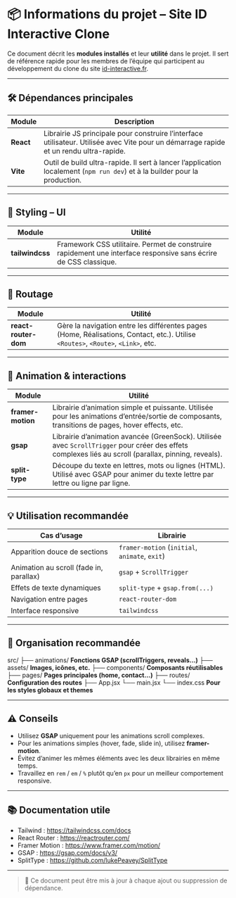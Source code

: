 # 📦 Informations du projet – Site ID Interactive Clone

Ce document décrit les **modules installés** et leur **utilité** dans le projet. Il sert de référence rapide pour les membres de l’équipe qui participent au développement du clone du site [id-interactive.fr](https://www.id-interactive.fr).

---

## 🛠️ Dépendances principales

| Module                 | Description |
|------------------------|-------------|
| **React**              | Librairie JS principale pour construire l’interface utilisateur. Utilisée avec Vite pour un démarrage rapide et un rendu ultra-rapide. |
| **Vite**               | Outil de build ultra-rapide. Il sert à lancer l’application localement (`npm run dev`) et à la builder pour la production. |

---

## 🎨 Styling – UI

| Module          | Utilité |
|------------------|--------|
| **tailwindcss**  | Framework CSS utilitaire. Permet de construire rapidement une interface responsive sans écrire de CSS classique. |

---

## 🧭 Routage

| Module              | Utilité |
|---------------------|--------|
| **react-router-dom** | Gère la navigation entre les différentes pages (Home, Réalisations, Contact, etc.). Utilise `<Routes>`, `<Route>`, `<Link>`, etc. |

---

## 🎥 Animation & interactions

| Module            | Utilité |
|-------------------|---------|
| **framer-motion** | Librairie d’animation simple et puissante. Utilisée pour les animations d’entrée/sortie de composants, transitions de pages, hover effects, etc. |
| **gsap**          | Librairie d’animation avancée (GreenSock). Utilisée avec `ScrollTrigger` pour créer des effets complexes liés au scroll (parallax, pinning, reveals). |
| **split-type**    | Découpe du texte en lettres, mots ou lignes (HTML). Utilisé avec GSAP pour animer du texte lettre par lettre ou ligne par ligne. |

---

## 💡 Utilisation recommandée

| Cas d’usage                             | Librairie |
|-----------------------------------------|-----------|
| Apparition douce de sections            | `framer-motion` (`initial`, `animate`, `exit`) |
| Animation au scroll (fade in, parallax) | `gsap` + `ScrollTrigger` |
| Effets de texte dynamiques              | `split-type` + `gsap.from(...)` |
| Navigation entre pages                  | `react-router-dom` |
| Interface responsive                    | `tailwindcss` |

---

## 📂 Organisation recommandée

src/
├── animations/ **Fonctions GSAP (scrollTriggers, reveals...)**
├── assets/ **Images, icônes, etc.**
├── components/ **Composants réutilisables**
├── pages/ **Pages principales (home, contact...)**
├── routes/ **Configuration des routes**
├── App.jsx
└── main.jsx
└── index.css **Pour les styles globaux et themes**

---

## ⚠️ Conseils

- Utilisez **GSAP** uniquement pour les animations scroll complexes.
- Pour les animations simples (hover, fade, slide in), utilisez **framer-motion**.
- Évitez d’animer les mêmes éléments avec les deux librairies en même temps.
- Travaillez en `rem` / `em` / `%` plutôt qu’en `px` pour un meilleur comportement responsive.

---

## 📚 Documentation utile

- Tailwind : https://tailwindcss.com/docs
- React Router : https://reactrouter.com/
- Framer Motion : https://www.framer.com/motion/
- GSAP : https://gsap.com/docs/v3/
- SplitType : https://github.com/lukePeavey/SplitType

---

> 🔁 Ce document peut être mis à jour à chaque ajout ou suppression de dépendance.
